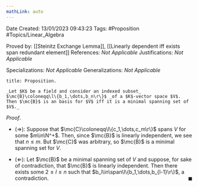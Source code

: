 ```yaml
---
mathLink: auto
---
```


<div class="topSpace"></div>

Date Created: 13/01/2023 09:43:23
Tags: #Proposition #Topics/Linear_Algebra

Proved by: [[Steinitz Exchange Lemma]], [[Linearly dependent iff exists span redundant element]]
References: _Not Applicable_
Justifications: _Not Applicable_

Specializations: _Not Applicable_
Generalizations: _Not Applicable_

``` ad-Proposition
title: Proposition.

_Let $K$ be a field and consider an indexed subset_ $\mc{B}\coloneqq\l\{b_1,\dots,b_n\r\}$ _of a $K$-vector space $V$. Then $\mc{B}$ is an basis for $V$ iff it is a minimal spanning set of $V$._

```

_Proof_.
* ($\Rightarrow$): Suppose that $\mc{C}\coloneqq\l\{c_1,\dots,c_m\r\}$ spans $V$ for some $m\in\N^+$. Then, since $\mc{B}$ is linearly independent, we see that $n\leq m$. But $\mc{C}$ was arbitrary, so $\mc{B}$ is a minimal spanning set for $V$.

* ($\Leftarrow$): Let $\mc{B}$ be a minimal spanning set of $V$ and suppose, for sake of contradiction, that $\mc{B}$ is linearly independent. Then there exists some $2\leq l\leq n$ such that $b_l\in\span\l\{b_1,\dots,b_{l-1}\r\}$, a contradiction.<span style="float:right;">$\blacksquare$</span>
